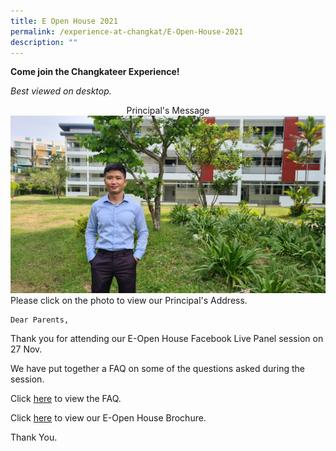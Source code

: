 ```yaml
---
title: E Open House 2021
permalink: /experience-at-changkat/E-Open-House-2021
description: ""
---
```

**Come join the Changkateer Experience!**

  
_Best viewed on desktop._

<center> Principal's Message</center>


<div>

<div style="float: left">

<a href="[https://www.youtube.com/watch?v=r260Uwuywas](https://www.youtube.com/watch?v=r260Uwuywas)">

<img src="/images/Selected%20for%20cover%20page.jpeg">

</a>

</div>
Please click on the photo to view our Principal's Address.
	
	Dear Parents,

  

Thank you for attending our E-Open House Facebook Live Panel session on 27 Nov.

  

We have put together a FAQ on some of the questions asked during the session.

  

Click&nbsp;[here](https://go.gov.sg/ccssopenhousefaq)&nbsp;to view the FAQ.  

  

Click&nbsp;[here](https://changkatchangisec.moe.edu.sg/qql/slot/u144/Open%20House%202021/CCSS_Brochure_2021_website.pdf)&nbsp;to view our E-Open House Brochure.  

  

Thank You.</div>